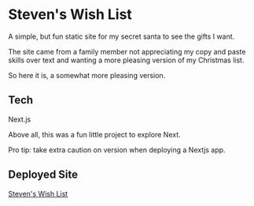 # Steven's Wish List
A simple, but fun static site for my secret santa to see the gifts I want.

The site came from a family member not appreciating my copy and paste skills over text and wanting a more pleasing version of my Christmas list.

So here it is, a somewhat more pleasing version.

## Tech
Next.js

Above all, this was a fun little project to explore Next.

Pro tip: take extra caution on version when deploying a Nextjs app.

## Deployed Site

[Steven's Wish List](https://www.stevenswishlist.com/)
